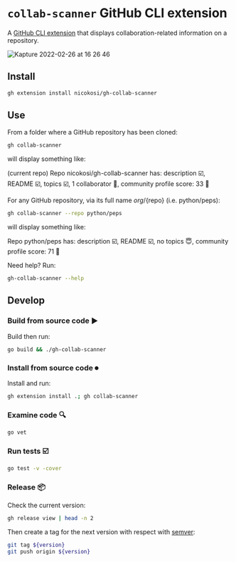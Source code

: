 # `collab-scanner` GitHub CLI extension

A [GitHub CLI extension](https://docs.github.com/en/github-cli/github-cli/using-github-cli-extensions) that displays collaboration-related information on a repository.

![Kapture 2022-02-26 at 16 26 46](https://user-images.githubusercontent.com/3862051/155848808-716c27ba-7566-447c-8e2b-e1b2601f37a5.gif)


## Install

```sh
gh extension install nicokosi/gh-collab-scanner
```

## Use

From a folder where a GitHub repository has been cloned:

```sh
gh collab-scanner
```

will display something like:

  (current repo)
  Repo nicokosi/gh-collab-scanner has: description ☑️, README ☑️, topics ☑️, 1 collaborator 👤, community profile score: 33 💯

For any GitHub repository, via its full name ${org}/${repo} (i.e. python/peps):

```sh
gh collab-scanner --repo python/peps
```

will display something like:

  Repo python/peps has: description ☑️, README ☑️, no topics 😇, community profile score: 71 💯

Need help? Run:

```sh
gh-collab-scanner --help
```

## Develop

### Build from source code ▶️

Build then run:

```sh
go build && ./gh-collab-scanner
```

### Install from source code ⏺

Install and run:

```sh
gh extension install .; gh collab-scanner
```

### Examine code 🔍

```sh
go vet
```

### Run tests ☑️

```sh
go test -v -cover
```

### Release 📦

Check the current version:

```sh
gh release view | head -n 2
```

Then create a tag for the next version with respect with [semver](https://semver.org):

```sh
git tag ${version}
git push origin ${version}
```
